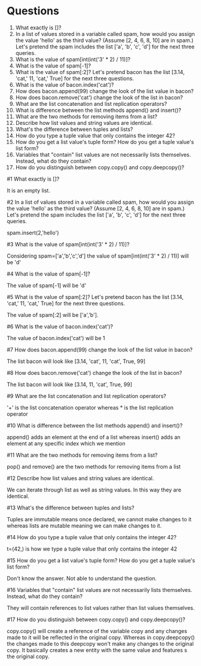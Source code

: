 # Questions
1. What exactly is []?
2. In a list of values stored in a variable called spam, how would you assign the value &#39;hello&#39; as the
third value? (Assume [2, 4, 6, 8, 10] are in spam.)
Let&#39;s pretend the spam includes the list [&#39;a&#39;, &#39;b&#39;, &#39;c&#39;, &#39;d&#39;] for the next three queries.
3. What is the value of spam[int(int(&#39;3&#39; * 2) / 11)]?
4. What is the value of spam[-1]?
5. What is the value of spam[:2]?
Let&#39;s pretend bacon has the list [3.14, &#39;cat,&#39; 11, &#39;cat,&#39; True] for the next three questions.
6. What is the value of bacon.index(&#39;cat&#39;)?
7. How does bacon.append(99) change the look of the list value in bacon?
8. How does bacon.remove(&#39;cat&#39;) change the look of the list in bacon?
9. What are the list concatenation and list replication operators?
10. What is difference between the list methods append() and insert()?
11. What are the two methods for removing items from a list?
12. Describe how list values and string values are identical.
13. What&#39;s the difference between tuples and lists?
14. How do you type a tuple value that only contains the integer 42?
15. How do you get a list value&#39;s tuple form? How do you get a tuple value&#39;s list form?
16. Variables that &quot;contain&quot; list values are not necessarily lists themselves. Instead, what do they
contain?
17. How do you distinguish between copy.copy() and copy.deepcopy()?

#1 What exactly is []?

It is an empty list.


#2 In a list of values stored in a variable called spam, how would you assign the value 'hello' as the third value? (Assume [2, 4, 6, 8, 10] are in spam.) Let's pretend the spam includes the list ['a', 'b', 'c', 'd'] for the next three queries.

spam.insert(2,'hello')



#3 What is the value of spam[int(int('3' * 2) / 11)]?

Considering spam=['a','b','c','d'] the value of  spam[int(int('3' * 2) / 11)] will be 'd'



#4 What is the value of spam[-1]?

The value of spam[-1] will be 'd'


#5 What is the value of spam[:2]? Let's pretend bacon has the list [3.14, 'cat,' 11, 'cat,' True] for the next three questions.

The value of spam[:2] will be ['a','b']. 

#6 What is the value of bacon.index('cat')?

The value of bacon.index('cat') will be 1

#7 How does bacon.append(99) change the look of the list value in bacon?

The list bacon will look like [3.14, 'cat', 11, 'cat', True, 99]


#8 How does bacon.remove('cat') change the look of the list in bacon?

The list bacon will look like [3.14, 11, 'cat', True, 99]


#9 What are the list concatenation and list replication operators?

'+' is the list concatenation operator whereas * is the list replication operator

#10 What is difference between the list methods append() and insert()?

append() adds an element at the end of a list whereas insert() adds an element at any specific index which we mention

#11 What are the two methods for removing items from a list?

pop() and remove() are the two methods for removing items from a list

#12 Describe how list values and string values are identical.

We can iterate through list as well as string values. In this way they are identical.

#13 What's the difference between tuples and lists?

Tuples are immutable means once declared, we cannot make changes to it whereas lists are mutable meaning we can make changes to it.

#14 How do you type a tuple value that only contains the integer 42?

t=(42,) is how we type a tuple value that only contains the integer 42

#15 How do you get a list value's tuple form?
    How do you get a tuple value's list form?
    
Don't know the answer. Not able to understand the question.



#16 Variables that "contain" list values are not necessarily lists themselves. Instead, what do they contain?

They will contain references to list values rather than list values themselves.





#17 How do you distinguish between copy.copy() and copy.deepcopy()?

copy.copy() will create a reference of the variable copy and any changes made to it will be reflected in the original copy. 
Whereas in copy.deepcopy() the changes made to this deepcopy won't make any changes to the original copy. It basically creates a new entity with the same value and features s the original copy.
